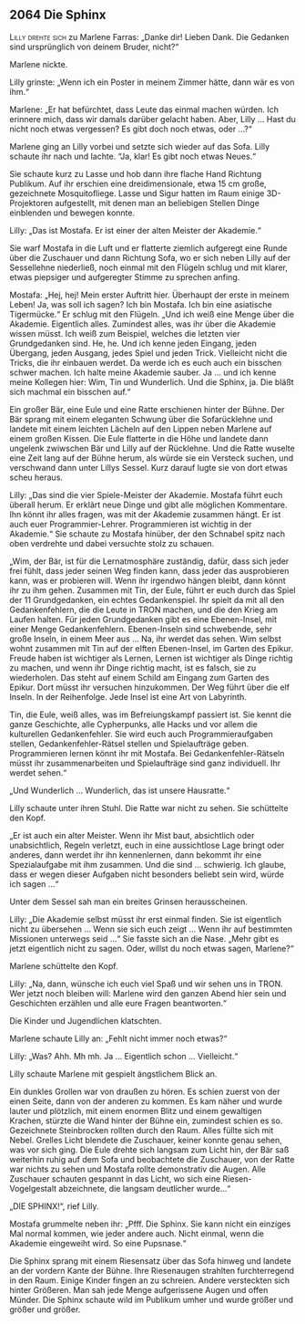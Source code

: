 ## **2064** Die Sphinx

<span style="font-variant:small-caps;">Lilly drehte sich</span> zu Marlene Farras: „Danke dir!
Lieben Dank.
Die Gedanken sind ursprünglich von deinem Bruder, nicht?“

Marlene nickte.

Lilly grinste: „Wenn ich ein Poster in meinem Zimmer hätte, dann wär es von ihm.“

Marlene: „Er hat befürchtet, dass Leute das einmal machen würden.
Ich erinnere mich, dass wir damals darüber gelacht haben.
Aber, Lilly ... Hast du nicht noch etwas vergessen?
Es gibt doch noch etwas, oder ...?“

Marlene ging an Lilly vorbei und setzte sich wieder auf das Sofa.
Lilly schaute ihr nach und lachte. “Ja, klar! Es gibt noch etwas Neues.“

Sie schaute kurz zu Lasse und hob dann ihre flache Hand Richtung Publikum.
Auf ihr erschien eine dreidimensionale, etwa 15 cm große, gezeichnete Mosquitofliege.
Lasse und Sigur hatten im Raum einige 3D-Projektoren aufgestellt, mit denen man an beliebigen Stellen Dinge einblenden und bewegen konnte.

Lilly: „Das ist Mostafa.
Er ist einer der alten Meister der Akademie.“

Sie warf Mostafa in die Luft und er flatterte ziemlich aufgeregt eine Runde über die Zuschauer und dann Richtung Sofa, wo er sich neben Lilly auf der Sessellehne niederließ, noch einmal mit den Flügeln schlug und mit klarer, etwas piepsiger und aufgeregter Stimme zu sprechen anfing.

Mostafa: „Hej, hej!
Mein erster Auftritt hier.
Überhaupt der erste in meinem Leben!
Ja, was soll ich sagen?
Ich bin Mostafa.
Ich bin eine asiatische Tigermücke.“
Er schlug mit den Flügeln.
„Und ich weiß eine Menge über die Akademie.
Eigentlich alles.
Zumindest alles, was ihr über die Akademie wissen müsst.
Ich weiß zum Beispiel, welches die letzten vier Grundgedanken sind.
He, he.
Und ich kenne jeden Eingang, jeden Übergang, jeden Ausgang, jedes Spiel und jeden Trick.
Vielleicht nicht die Tricks, die ihr einbauen werdet.
Da werde ich es euch auch ein bisschen schwer machen.
Ich halte meine Akademie sauber.
Ja ... und ich kenne meine Kollegen hier: Wim, Tin und Wunderlich.
Und die Sphinx, ja.
Die bläßt sich machmal ein bisschen auf.“

Ein großer Bär, eine Eule und eine Ratte erschienen hinter der Bühne.
Der Bär sprang mit einem eleganten Schwung über die Sofarücklehne und landete mit einem leichten Lächeln auf den Lippen neben Marlene auf einem großen Kissen.
Die Eule flatterte in die Höhe und landete dann ungelenk zwiwschen Bär und Lilly auf der Rücklehne.
Und die Ratte wuselte eine Zeit lang auf der Bühne herum, als würde sie ein Versteck suchen, und verschwand dann unter Lillys Sessel.
Kurz darauf lugte sie von dort etwas scheu heraus.

Lilly: „Das sind die vier Spiele-Meister der Akademie.
Mostafa führt euch überall herum.
Er erklärt neue Dinge und gibt alle möglichen Kommentare.
Ihn könnt ihr alles fragen, was mit der Akademie zusammen hängt.
Er ist auch euer Programmier-Lehrer.
Programmieren ist wichtig in der Akademie.“
Sie schaute zu Mostafa hinüber, der den Schnabel spitz nach oben verdrehte und dabei versuchte stolz zu schauen.

„Wim, der Bär, ist für die Lernatmosphäre zuständig, dafür, dass sich jeder frei fühlt, dass jeder seinen Weg finden kann, dass jeder das ausprobieren kann, was er probieren will.
Wenn ihr irgendwo hängen bleibt, dann könnt ihr zu ihm gehen.
Zusammen mit Tin, der Eule, führt er euch durch das Spiel der 11 Grundgedanken, ein echtes Gedankenspiel.
Ihr spielt da mit all den Gedankenfehlern, die die Leute in TRON machen, und die den Krieg am Laufen halten.
Für jeden Grundgedanken gibt es eine Ebenen-Insel, mit einer Menge Gedankenfehlern.
Ebenen-Inseln sind schwebende, sehr große Inseln, in einem Meer aus ... Na, ihr werdet das sehen.
Wim selbst wohnt zusammen mit Tin auf der elften Ebenen-Insel, im Garten des Epikur.
Freude haben ist wichtiger als Lernen, Lernen ist wichtiger als Dinge richtig zu machen, und wenn ihr Dinge richtig macht, ist es falsch, sie zu wiederholen.
Das steht auf einem Schild am Eingang zum Garten des Epikur.
Dort müsst ihr versuchen hinzukommen.
Der Weg führt über die elf Inseln.
In der Reihenfolge.
Jede Insel ist eine Art von Labyrinth.

Tin, die Eule, weiß alles, was im Befreiungskampf passiert ist.
Sie kennt die ganze Geschichte, alle Cypherpunks, alle Hacks und vor allem die kulturellen Gedankenfehler.
Sie wird euch auch Programmieraufgaben stellen, Gedankenfehler-Rätsel stellen und Spielaufträge geben.
Programmieren lernen könnt ihr mit Mostafa.
Bei Gedankenfehler-Rätseln müsst ihr zusammenarbeiten und Spielaufträge sind ganz individuell.
Ihr werdet sehen.“

„Und Wunderlich … Wunderlich, das ist unsere Hausratte.“

Lilly schaute unter ihren Stuhl.
Die Ratte war nicht zu sehen.
Sie schüttelte den Kopf.

„Er ist auch ein alter Meister.
Wenn ihr Mist baut, absichtlich oder unabsichtlich, Regeln verletzt, euch in eine aussichtlose Lage bringt oder anderes, dann werdet ihr ihn kennenlernen, dann bekommt ihr eine Spezialaufgabe mit ihm zusammen.
Und die sind ... schwierig.
Ich glaube, dass er wegen dieser Aufgaben nicht besonders beliebt sein wird, würde ich sagen …“

Unter dem Sessel sah man ein breites Grinsen herausscheinen.

Lilly: „Die Akademie selbst müsst ihr erst einmal finden.
Sie ist eigentlich nicht zu übersehen … Wenn sie sich euch zeigt … Wenn ihr auf bestimmten Missionen unterwegs seid …“
Sie fasste sich an die Nase.
„Mehr gibt es jetzt eigentlich nicht zu sagen.
Oder, willst du noch etwas sagen, Marlene?“

Marlene schüttelte den Kopf.

Lilly: „Na, dann, wünsche ich euch viel Spaß und wir sehen uns in TRON.
Wer jetzt noch bleiben will:
Marlene wird den ganzen Abend hier sein und Geschichten erzählen und alle eure Fragen beantworten.“

Die Kinder und Jugendlichen klatschten.

Marlene schaute Lilly an: „Fehlt nicht immer noch etwas?“

Lilly: „Was? Ahh. Mh mh. Ja ... Eigentlich schon ... Vielleicht.“

Lilly schaute Marlene mit gespielt ängstlichem Blick an.

Ein dunkles Grollen war von draußen zu hören.
Es schien zuerst von der einen Seite, dann von der anderen zu kommen.
Es kam näher und wurde lauter und plötzlich, mit einem enormen Blitz und einem gewaltigen Krachen, stürzte die Wand hinter der Bühne ein, zumindest schien es so.
Gezeichnete Steinbrocken rollten durch den Raum.
Alles füllte sich mit Nebel.
Grelles Licht blendete die Zuschauer, keiner konnte genau sehen, was vor sich ging.
Die Eule drehte sich langsam zum Licht hin, der Bär saß weiterhin ruhig auf dem Sofa und beobachtete die Zuschauer, von der Ratte war nichts zu sehen und Mostafa rollte demonstrativ die Augen.
Alle Zuschauer schauten gespannt in das Licht, wo sich eine Riesen-Vogelgestalt abzeichnete, die langsam deutlicher wurde…“

„DIE SPHINX!“, rief Lilly.

Mostafa grummelte neben ihr: „Pfff. Die Sphinx. Sie kann nicht ein einziges Mal normal kommen, wie jeder andere auch.
Nicht einmal, wenn die Akademie eingeweiht wird.
So eine Pupsnase.“

Die Sphinx sprang mit einem Riesensatz über das Sofa hinweg und landete an der vordern Kante der Bühne.
Ihre Riesenaugen strahlten furchterregend in den Raum.
Einige Kinder fingen an zu schreien.
Andere versteckten sich hinter Größeren.
Man sah jede Menge aufgerissene Augen und offen Münder.
Die Sphinx schaute wild im Publikum umher und wurde größer und größer und größer.
